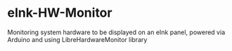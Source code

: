 # eInk-HW-Monitor
Monitoring system hardware to be displayed on an eInk panel, powered via Arduino and using LibreHardwareMonitor library
